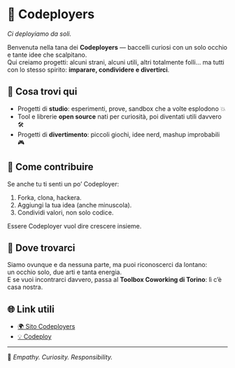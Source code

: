 # 🌱 Codeployers
_Ci deployiamo da soli._

Benvenutə nella tana dei **Codeployers** — baccelli curiosi con un solo occhio e tante idee che scalpitano.  
Qui creiamo progetti: alcuni strani, alcuni utili, altri totalmente folli… ma tutti con lo stesso spirito: **imparare, condividere e divertirci**.  


## 👾 Cosa trovi qui
- Progetti di **studio**: esperimenti, prove, sandbox che a volte esplodono 💥  
- Tool e librerie **open source** nati per curiosità, poi diventati utili davvero 🛠️  
- Progetti di **divertimento**: piccoli giochi, idee nerd, mashup improbabili 🎮  


## 🤝 Come contribuire
Se anche tu ti senti un po’ Codeployer:
1. Forka, clona, hackera.  
2. Aggiungi la tua idea (anche minuscola).  
3. Condividi valori, non solo codice.  

Essere Codeployer vuol dire crescere insieme.  


## 🏡 Dove trovarci
Siamo ovunque e da nessuna parte, ma puoi riconoscerci da lontano:  
un occhio solo, due arti e tanta energia.  
E se vuoi incontrarci davvero, passa al **Toolbox Coworking di Torino**: lì c’è casa nostra.  


## 🌐 Link utili
- [🌍 Sito Codeployers](https://codeployers.it)  
- [💡 Codeploy](https://codeploy.it)  

---

🌟 _Empathy. Curiosity. Responsibility._
